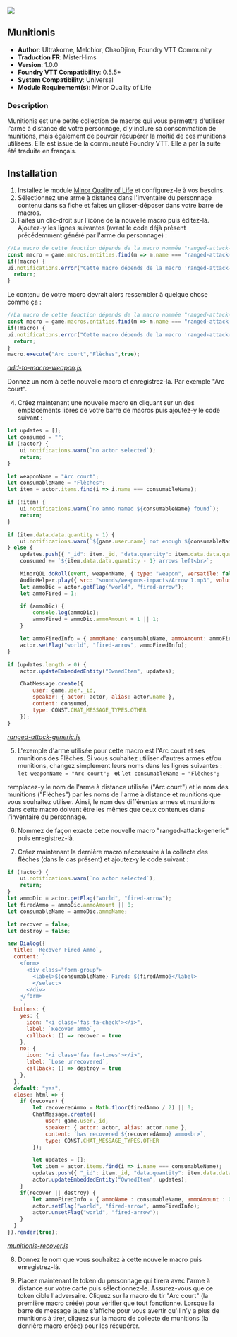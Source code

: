 ![](https://img.shields.io/badge/Foundry-v0.5.5-informational)
## Munitionis

* **Author**: Ultrakorne, Melchior, ChaoDjinn, Foundry VTT Community
* **Traduction FR**: MisterHims
* **Version**: 1.0.0
* **Foundry VTT Compatibility**: 0.5.5+
* **System Compatibility**: Universal
* **Module Requirement(s)**: Minor Quality of Life

### Description
Munitionis est une petite collection de macros qui vous permettra d'utiliser l'arme à distance de votre personnage, d'y inclure sa consommation de munitions, mais également de pouvoir récupérer la moitié de ces munitions utilisées. Elle est issue de la communauté Foundry VTT. Elle a par la suite été traduite en français.

## Installation

1. Installez le module [Minor Quality of Life](https://gitlab.com/tposney/minor-qol/tree/master) et configurez-le à vos besoins.
2. Sélectionnez une arme à distance dans l'inventaire du personnage contenu dans sa fiche et faites un glisser-déposer dans votre barre de macros.
3. Faites un clic-droit sur l'icône de la nouvelle macro puis éditez-là. Ajoutez-y les lignes suivantes (avant le code déjà présent précédemment généré par l'arme du personnage) :

```javascript
//La macro de cette fonction dépends de la macro nommée "ranged-attack-generic"
const macro = game.macros.entities.find(m => m.name === "ranged-attack-generic");
if(!macro) {
ui.notifications.error("Cette macro dépends de la macro 'ranged-attack-generic' qui ne peut être trouvée.");
  return;
}
```

Le contenu de votre macro devrait alors ressembler à quelque chose comme ça :

```javascript
//La macro de cette fonction dépends de la macro nommée "ranged-attack-generic"
const macro = game.macros.entities.find(m => m.name === "ranged-attack-generic");
if(!macro) {
ui.notifications.error("Cette macro dépends de la macro 'ranged-attack-generic' qui ne peut être trouvée.");
  return;
}
macro.execute("Arc court","Flèches",true);
```
*[add-to-macro-weapon.js](https://github.com/MisterHims/FoundryVTT/blob/master/ScriptMacros/Munitionis/FR/Macros/add-to-macro-weapon.js)*

Donnez un nom à cette nouvelle macro et enregistrez-là. Par exemple "Arc court".

4. Créez maintenant une nouvelle macro en cliquant sur un des emplacements libres de votre barre de macros puis ajoutez-y le code suivant :

```javascript
let updates = [];
let consumed = "";
if (!actor) {
    ui.notifications.warn(`no actor selected`);
    return;
}

let weaponName = "Arc court";
let consumableName = "Flèches";
let item = actor.items.find(i => i.name === consumableName);

if (!item) {
    ui.notifications.warn(`no ammo named ${consumableName} found`);
    return;
}

if (item.data.data.quantity < 1) {
    ui.notifications.warn(`${game.user.name} not enough ${consumableName} remaining`);
} else {
    updates.push({ "_id": item._id, "data.quantity": item.data.data.quantity - 1 });
    consumed += `${item.data.data.quantity - 1} arrows left<br>`;

    MinorQOL.doRoll(event, weaponName, { type: "weapon", versatile: false });
    AudioHelper.play({ src: "sounds/weapons-impacts/Arrow 1.mp3", volume: 0.8, autoplay: true, loop: false }, true);
    let ammoDic = actor.getFlag("world", "fired-arrow");
    let ammoFired = 1;

    if (ammoDic) {
        console.log(ammoDic);
        ammoFired = ammoDic.ammoAmount + 1 || 1;
    }

    let ammoFiredInfo = { ammoName: consumableName, ammoAmount: ammoFired };
    actor.setFlag("world", "fired-arrow", ammoFiredInfo);
}

if (updates.length > 0) {
    actor.updateEmbeddedEntity("OwnedItem", updates);

    ChatMessage.create({
        user: game.user._id,
        speaker: { actor: actor, alias: actor.name },
        content: consumed,
        type: CONST.CHAT_MESSAGE_TYPES.OTHER
    });
}
```
*[ranged-attack-generic.js](https://github.com/MisterHims/FoundryVTT/blob/master/ScriptMacros/Munitionis/FR/Macros/ranged-attack-generic.js)*

5. L'exemple d'arme utilisée pour cette macro est l'Arc court et ses munitions des Flèches. Si vous souhaitez utiliser d'autres armes et/ou munitions, changez simplement leurs noms dans les lignes suivantes : ```let weaponName = "Arc court"; ``` et ```let consumableName = "Flèches"; ```


 remplacez-y le nom de l'arme à distance utilisée ("Arc court") et le nom des munitions ("Flèches") par les noms de l'arme à distance et munitions que vous souhaitez utiliser. Ainsi, le nom des différentes armes et munitions dans cette macro doivent être les mêmes que ceux contenues dans l'inventaire du personnage.

6. Nommez de façon exacte cette nouvelle macro "ranged-attack-generic" puis enregistrez-là.

7. Créez maintenant la dernière macro néccessaire à la collecte des flèches (dans le cas présent) et ajoutez-y le code suivant :

```javascript
if (!actor) {
    ui.notifications.warn(`no actor selected`);
    return;
}
let ammoDic = actor.getFlag("world", "fired-arrow");
let firedAmmo = ammoDic.ammoAmount || 0;
let consumableName = ammoDic.ammoName;

let recover = false;
let destroy = false;

new Dialog({
  title: `Recover Fired Ammo`,
  content: `
    <form>
      <div class="form-group">
        <label>${consumableName} Fired: ${firedAmmo}</label>
        </select>
      </div>
    </form>
    `,
  buttons: {
    yes: {
      icon: "<i class='fas fa-check'></i>",
      label: `Recover ammo`,
      callback: () => recover = true
    },
    no: {
      icon: "<i class='fas fa-times'></i>",
      label: `Lose unrecovered`,
      callback: () => destroy = true
    },
  },
  default: "yes",
  close: html => {
    if (recover) {
        let recoveredAmmo = Math.floor(firedAmmo / 2) || 0;
        ChatMessage.create({
            user: game.user._id,
            speaker: { actor: actor, alias: actor.name },
            content: `has recovered ${recoveredAmmo} ammo<br>`,
            type: CONST.CHAT_MESSAGE_TYPES.OTHER
        });

        let updates = [];
        let item = actor.items.find(i => i.name === consumableName);
        updates.push({ "_id": item._id, "data.quantity": item.data.data.quantity + recoveredAmmo });
        actor.updateEmbeddedEntity("OwnedItem", updates);
    }
    if(recover || destroy) {
        let ammoFiredInfo = { ammoName : consumableName, ammoAmount : 0};
        actor.setFlag("world", "fired-arrow", ammoFiredInfo);
        actor.unsetFlag("world", "fired-arrow");
    }
  }
}).render(true);
```
*[munitionis-recover.js](https://github.com/MisterHims/FoundryVTT/blob/master/ScriptMacros/Munitionis/FR/Macros/munitionis-recover.js)*

8. Donnez le nom que vous souhaitez à cette nouvelle macro puis enregistrez-là.

9. Placez maintenant le token du personnage qui tirera avec l'arme à distance sur votre carte puis sélectionnez-le. Assurez-vous que ce token cible l'adversaire. Cliquez sur la macro de tir "Arc court" (la première macro créée) pour vérifier que tout fonctionne. Lorsque la barre de message jaune s'affiche pour vous avertir qu'il n'y a plus de munitions à tirer, cliquez sur la macro de collecte de munitions (la denrière macro créée) pour les récupérer.
